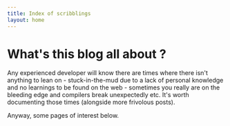 ```yaml
---
title: Index of scribblings
layout: home
---
```


# What's this blog all about ?

Any experienced developer will know there are times where there isn't anything to lean on - stuck-in-the-mud due to a lack of personal knowledge and no learnings to be found on the web - sometimes you really are on the bleeding edge and compilers break unexpectedly etc. It's worth documenting those times (alongside more frivolous posts). 

Anyway, some pages of interest below.
